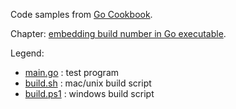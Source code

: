 Code samples from [Go Cookbook](https://blog.kowalczyk.info/book/go-cookbook.html).

Chapter: [embedding build number in Go executable](https://blog.kowalczyk.info/article/vEja/embedding-build-number-in-go-executable.html).

Legend:
* [main.go](main.go) : test program
* [build.sh](build.sh) : mac/unix build script
* [build.ps1](build.ps1) : windows build script
